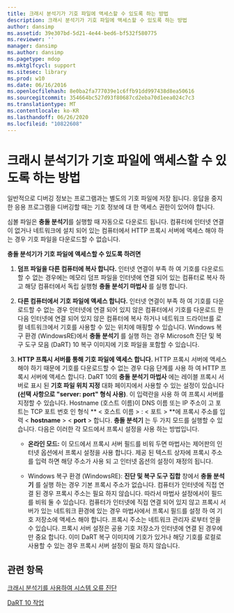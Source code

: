 ```yaml
---
title: 크래시 분석기가 기호 파일에 액세스할 수 있도록 하는 방법
description: 크래시 분석기가 기호 파일에 액세스할 수 있도록 하는 방법
author: dansimp
ms.assetid: 39e307bd-5d21-4e44-bed6-bf532f580775
ms.reviewer: ''
manager: dansimp
ms.author: dansimp
ms.pagetype: mdop
ms.mktglfcycl: support
ms.sitesec: library
ms.prod: w10
ms.date: 06/16/2016
ms.openlocfilehash: 8e0ba2fa777039e1c6ffb91dd997438d8ea50616
ms.sourcegitcommit: 354664bc527d93f80687cd2eba70d1eea024c7c3
ms.translationtype: MT
ms.contentlocale: ko-KR
ms.lasthandoff: 06/26/2020
ms.locfileid: "10822608"
---
```

# 크래시 분석기가 기호 파일에 액세스할 수 있도록 하는 방법


일반적으로 디버깅 정보는 프로그램과는 별도의 기호 파일에 저장 됩니다. 응답을 중지 한 응용 프로그램을 디버깅할 때는 기호 정보에 대 한 액세스 권한이 있어야 합니다.

심볼 파일은 **충돌 분석기**를 실행할 때 자동으로 다운로드 됩니다. 컴퓨터에 인터넷 연결이 없거나 네트워크에 설치 되어 있는 컴퓨터에서 HTTP 프록시 서버에 액세스 해야 하는 경우 기호 파일을 다운로드할 수 없습니다.

**충돌 분석기가 기호 파일에 액세스할 수 있도록 하려면**

1.  **덤프 파일을 다른 컴퓨터에 복사 합니다.** 인터넷 연결이 부족 하 여 기호를 다운로드할 수 없는 경우에는 메모리 덤프 파일을 인터넷에 연결 되어 있는 컴퓨터로 복사 하 고 해당 컴퓨터에서 독립 실행형 **충돌 분석기 마법사** 를 실행 합니다.

2.  **다른 컴퓨터에서 기호 파일에 액세스 합니다.** 인터넷 연결이 부족 하 여 기호를 다운로드할 수 없는 경우 인터넷에 연결 되어 있지 않은 컴퓨터에서 기호를 다운로드 한 다음 인터넷에 연결 되어 있지 않은 컴퓨터에 복사 하거나 네트워크 드라이브를 로컬 네트워크에서 기호를 사용할 수 있는 위치에 매핑할 수 있습니다. Windows 복구 환경 (WindowsRE)에서 **충돌 분석기** 를 실행 하는 경우 Microsoft 진단 및 복구 도구 모음 (DaRT) 10 복구 이미지에 기호 파일을 포함할 수 있습니다.

3.  **HTTP 프록시 서버를 통해 기호 파일에 액세스 합니다.** HTTP 프록시 서버에 액세스 해야 하기 때문에 기호를 다운로드할 수 없는 경우 다음 단계를 사용 하 여 HTTP 프록시 서버에 액세스 합니다. DaRT 10의 **충돌 분석기 마법사** 에는 레이블 프록시 서버로 표시 된 **기호 파일 위치 지정** 대화 페이지에서 사용할 수 있는 설정이 있습니다 **(선택 사항으로 "server: port" 형식 사용)**. 이 입력란을 사용 하 여 프록시 서버를 지정할 수 있습니다. Hostname (호스트 이름)이 DNS 이름 또는 IP 주소이 고 포트는 TCP 포트 번호 인 형식 ** &lt; 호스트 이름 &gt; : &lt; 포트 &gt; **에 프록시 주소를 입력 &lt; **hostname** &gt; &lt; **port** &gt; 합니다. **충돌 분석기** 는 두 가지 모드를 실행할 수 있습니다. 다음은 이러한 각 모드에서 프록시 설정을 사용 하는 방법입니다.

    -   **온라인 모드:** 이 모드에서 프록시 서버 필드를 비워 두면 마법사는 제어판의 인터넷 옵션에서 프록시 설정을 사용 합니다. 제공 된 텍스트 상자에 프록시 주소를 입력 하면 해당 주소가 사용 되 고 인터넷 옵션의 설정이 재정의 됩니다.

    -   Windows 복구 환경 (WindowsRE): **진단 및 복구 도구 집합** 창에서 **충돌 분석기** 를 실행 하는 경우 기본 프록시 주소가 없습니다. 컴퓨터가 인터넷에 직접 연결 된 경우 프록시 주소는 필요 하지 않습니다. 따라서 마법사 설정에서이 필드를 비워 둘 수 있습니다. 컴퓨터가 인터넷에 직접 연결 되어 있지 않고 프록시 서버가 있는 네트워크 환경에 있는 경우 마법사에서 프록시 필드를 설정 하 여 기호 저장소에 액세스 해야 합니다. 프록시 주소는 네트워크 관리자 로부터 얻을 수 있습니다. 프록시 서버 설정은 공용 기호 저장소가 인터넷에 연결 된 경우에만 중요 합니다. 이미 DaRT 복구 이미지에 기호가 있거나 해당 기호를 로컬로 사용할 수 있는 경우 프록시 서버 설정이 필요 하지 않습니다.

## 관련 항목


[크래시 분석기를 사용하여 시스템 오류 진단](diagnosing-system-failures-with-crash-analyzer-dart-10.md)

[DaRT 10 작업](operations-for-dart-10.md)

 

 





